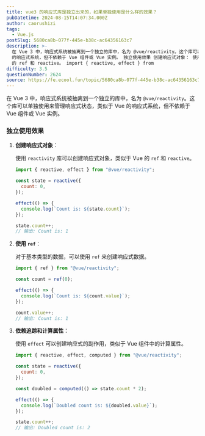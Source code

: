 ```yaml
---
title: vue3 的响应式库是独立出来的，如果单独使用是什么样的效果？
pubDatetime: 2024-08-15T14:07:34.000Z
author: caorushizi
tags:
  - Vue.js
postSlug: 5680ca8b-077f-445e-b38c-ac64356163c7
description: >-
  在 Vue 3 中，响应式系统被抽离到一个独立的库中，名为 @vue/reactivity。这个库可以单独使用来管理响应式状态，类似于 Vue
  的响应式系统，但不依赖于 Vue 组件或 Vue 实例。 独立使用效果 创建响应式对象： 使用 reactivity 库可以创建响应式对象，类似于 Vue
  的 ref 和 reactive。 import { reactive, effect } from
difficulty: 3.5
questionNumber: 2624
source: https://fe.ecool.fun/topic/5680ca8b-077f-445e-b38c-ac64356163c7
---
```


在 Vue 3 中，响应式系统被抽离到一个独立的库中，名为 `@vue/reactivity`。这个库可以单独使用来管理响应式状态，类似于 Vue 的响应式系统，但不依赖于 Vue 组件或 Vue 实例。

### **独立使用效果**

1. **创建响应式对象**：

   使用 `reactivity` 库可以创建响应式对象，类似于 Vue 的 `ref` 和 `reactive`。

   ```javascript
   import { reactive, effect } from "@vue/reactivity";

   const state = reactive({
     count: 0,
   });

   effect(() => {
     console.log(`Count is: ${state.count}`);
   });

   state.count++;
   // 输出: Count is: 1
   ```

2. **使用 `ref`**：

   对于基本类型的数据，可以使用 `ref` 来创建响应式数据。

   ```javascript
   import { ref } from "@vue/reactivity";

   const count = ref(0);

   effect(() => {
     console.log(`Count is: ${count.value}`);
   });

   count.value++;
   // 输出: Count is: 1
   ```

3. **依赖追踪和计算属性**：

   使用 `effect` 可以创建响应式的副作用，类似于 Vue 组件中的计算属性。

   ```javascript
   import { reactive, effect, computed } from "@vue/reactivity";

   const state = reactive({
     count: 0,
   });

   const doubled = computed(() => state.count * 2);

   effect(() => {
     console.log(`Doubled count is: ${doubled.value}`);
   });

   state.count++;
   // 输出: Doubled count is: 2
   ```

